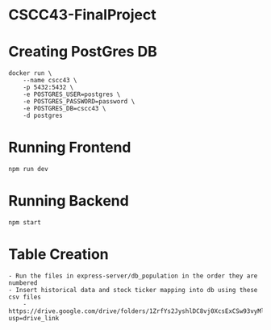 # CSCC43-FinalProject

# Creating PostGres DB
```
docker run \
    --name cscc43 \
    -p 5432:5432 \
    -e POSTGRES_USER=postgres \
    -e POSTGRES_PASSWORD=password \
    -e POSTGRES_DB=cscc43 \
    -d postgres
```

# Running Frontend
```
npm run dev
```

# Running Backend
```
npm start
```


# Table Creation
```
- Run the files in express-server/db_population in the order they are numbered
- Insert historical data and stock ticker mapping into db using these csv files
    - https://drive.google.com/drive/folders/1ZrfYs2JyshlDC8vj0XcsExCSw93vyMlE?usp=drive_link
```
